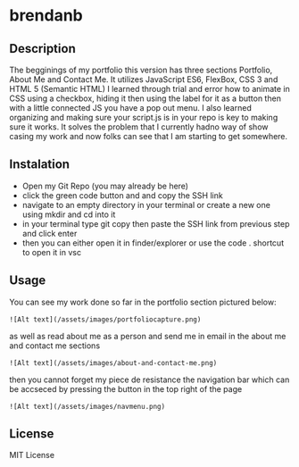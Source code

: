 # brendanb

## Description
The begginings of my portfolio this version has three sections Portfolio, 
About Me and Contact Me. 
It utilizes JavaScript ES6, FlexBox, CSS 3 and HTML 5 (Semantic HTML)
I learned through trial and error how to animate in CSS using a checkbox, hiding it then using the label for it as a button then with a little connected JS you have a pop out menu.
I also learned organizing and making sure your script.js is in your repo is key to making sure it works.
It solves the problem that I currently hadno way of show casing my work and now folks can see that I am starting to get somewhere.

## Instalation
- Open my Git Repo (you may already be here)
- click the green code button and and copy the SSH link
- navigate to an empty directory in your terminal or create a new one using mkdir and cd into it
- in your terminal type git copy then paste the SSH link from previous step and click enter
- then you can either open it in finder/explorer or use the code . shortcut to open it in vsc

## Usage
You can see my work done so far in the portfolio section pictured below:

    ![Alt text](/assets/images/portfoliocapture.png)

as well as read about me as a person and send me in email in the about me and contact me sections

    ![Alt text](/assets/images/about-and-contact-me.png)

then you cannot forget my piece de resistance the navigation bar which can be accseced by pressing the button in the top right of the page

    ![Alt text](/assets/images/navmenu.png)

## License 

MIT License


